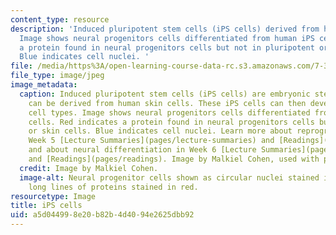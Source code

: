 ```yaml
---
content_type: resource
description: 'Induced pluripotent stem cells (iPS cells) derived from human skin cells.
  Image shows neural progenitors cells differentiated from human iPS cells. Red indicates
  a protein found in neural progenitors cells but not in pluripotent or skin cells.
  Blue indicates cell nuclei. '
file: /media/https%3A/open-learning-course-data-rc.s3.amazonaws.com/7-342-pluripotent-stem-cells-and-genome-engineering-for-modeling-human-diseases-spring-2015/a5d044998e20b82b4d4094e2625dbb92_7-342s15.jpg
file_type: image/jpeg
image_metadata:
  caption: Induced pluripotent stem cells (iPS cells) are embryonic stem cells that
    can be derived from human skin cells. These iPS cells can then develop into different
    cell types. Image shows neural progenitors cells differentiated from human iPS
    cells. Red indicates a protein found in neural progenitors cells but not in pluripotent
    or skin cells. Blue indicates cell nuclei. Learn more about reprogramming in the
    Week 5 [Lecture Summaries](pages/lecture-summaries) and [Readings](pages/readings),
    and about neural differentiation in Week 6 [Lecture Summaries](pages/lecture-summaries)
    and [Readings](pages/readings). Image by Malkiel Cohen, used with permission.
  credit: Image by Malkiel Cohen.
  image-alt: Neural progenitor cells shown as circular nuclei stained in blue, inside
    long lines of proteins stained in red.
resourcetype: Image
title: iPS cells
uid: a5d04499-8e20-b82b-4d40-94e2625dbb92
---
```


